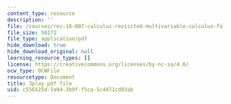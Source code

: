 ```yaml
---
content_type: resource
description: ''
file: /courses/res-18-007-calculus-revisited-multivariable-calculus-fall-2011/c556525d5a943b9ff5ca5c4471cd83ab_Yw8vBDhVs8o.pdf
file_size: 58172
file_type: application/pdf
hide_download: true
hide_download_original: null
learning_resource_types: []
license: https://creativecommons.org/licenses/by-nc-sa/4.0/
ocw_type: OCWFile
resourcetype: Document
title: 3play pdf file
uid: c556525d-5a94-3b9f-f5ca-5c4471cd83ab
---
```

